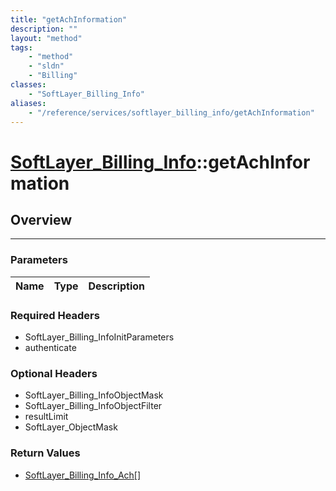 ```yaml
---
title: "getAchInformation"
description: ""
layout: "method"
tags:
    - "method"
    - "sldn"
    - "Billing"
classes:
    - "SoftLayer_Billing_Info"
aliases:
    - "/reference/services/softlayer_billing_info/getAchInformation"
---
```

# [SoftLayer_Billing_Info](/reference/services/SoftLayer_Billing_Info)::getAchInformation





## Overview 


-----

### Parameters 
|Name | Type | Description |
| --- | --- | --- |


### Required Headers
* SoftLayer_Billing_InfoInitParameters
* authenticate


### Optional Headers
* SoftLayer_Billing_InfoObjectMask
* SoftLayer_Billing_InfoObjectFilter
* resultLimit
* SoftLayer_ObjectMask

### Return Values
* <a href='/reference/datatypes/SoftLayer_Billing_Info_Ach'>SoftLayer_Billing_Info_Ach[] </a>




